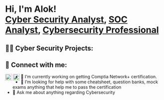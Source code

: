 <h1>Hi, I'm Alok! <br/><a href="https://github.com/CipherSecPro">Cyber Security Analyst</a>, <a href="https://github.com/CipherSecPro">SOC Analyst</a>, <a href="https://www.linkedin.com/in/mdalok/">Cybersecurity Professional</a></h1>

<h2>👨‍💻 Cyber Security Projects:</h2>
<!---
- <b>Data Structures and Algorithms Practice (AlgoExpert)</b>
  - [Praciting DS & Algos in Python](https://github.com/CipherSecPro/Algorithms-Practice)
- <b>Full Stack Web App (React, NodeJS, Azure, and Machine Learning Components)</b>
  - [Image Analysis Middleware](https://github.com/CipherSecPro/4chan-Image-Analysis-Middleware-C964) <b><i>(Potentially NSFW)</b></i>
- <b>PowerShell</b>
  - [Windows EventLog: Failed RDP Logins Source IP to full GeoData Conversion](https://github.com/CipherSecPro/Sentinel-Lab)
  - [JWipe (Disk Wiping Utility)](https://github.com/CipherSecPro/Jwipe.PowerShell)
  - [Active Directory Bulk User Creation](https://github.com/CipherSecPro/AD_PS)
  - [FIM (File Integrity Monitor)](https://github.com/CipherSecPro/PowerShell-Integrity-FIM)
- <b>C# (.NET Desktop Applications)</b>
  - [Ransomware Proof of Concept (Encrypter)](https://github.com/CipherSecPro/EncrypterPOC)
  - [Ransomware Proof of Concept (Decrypter)](https://github.com/CipherSecPro/DecrypterPOC)
  - [Keylogger with Email Capability](https://github.com/CipherSecPro/Key-Logger-With-Email)
- <b>Python</b>
  - [Package Delivery Application (Datastructures and Algorithms Demo)](https://github.com/CipherSecPro/Package-Delivery-Pathfinding-Algorithm)
--->
<!---
<h2>📺 Popular YouTube Videos</h2>
--->
<!---
- [How to get into Cybersecurity Starting From Zero](https://www.youtube.com/watch?v=a83ASGn_V_s)
- [A Day in the Life of a Cybersecurity Anayst](https://www.youtube.com/watch?v=uHy3oM7NnoU)
- [How to Create a KeyLogger (C#)](https://www.youtube.com/watch?v=N-L9hklSlNk)
- [Ransomware Demonstration (C#)](https://www.youtube.com/watch?v=OfvdQeh79s0)
- [Is WGU Legit?](https://www.youtube.com/watch?v=E2MwRWxDBkA)
--->
<h2> 🤳 Connect with me:</h2>

[<img align="left" alt="Alok | Twitter" width="22px" src="https://cdn.jsdelivr.net/npm/simple-icons@v3/icons/twitter.svg" />][twitter]
[<img align="left" alt="Alok | LinkedIn" width="22px" src="https://cdn.jsdelivr.net/npm/simple-icons@v3/icons/linkedin.svg" />][linkedin]
<!---
[<img align="left" alt="Alok | YouTube" width="22px" src="https://cdn.jsdelivr.net/npm/simple-icons@v3/icons/youtube.svg" />][youtube]
[<img align="left" alt="Alok | Instagram" width="22px" src="https://cdn.jsdelivr.net/npm/simple-icons@v3/icons/instagram.svg" />][instagram]
--->
[twitter]: https://twitter.com/IsmailAlok
[linkedin]: https://www.linkedin.com/in/mdalok/
<!---
[youtube]: https://www.youtube.com/c/Alok
[instagram]: https://www.instagram.com/Alok/
--->

- 🔭 I’m currently working on getting Comptia Network+ certification.
- 🤔 I’m looking for help with some cheatsheet, question banks, mock exams anything that help me to pass the certification
- 💬 Ask me about anything regarding Cybersecurity
<!---
- 🌱 I’m currently learning ...
- 👯 I’m looking to collaborate on ...

- 📫 How to reach me: 
- 😄 Pronouns: ...
- ⚡ Fun fact: ...
--->

<!---
CipherSecPro/CipherSecPro is a ✨ special ✨ repository because its `README.md` (this file) appears on your GitHub profile.
You can click the Preview link to take a look at your changes.
--->
